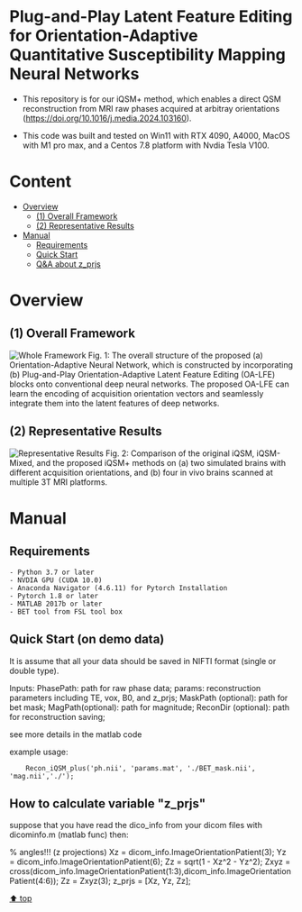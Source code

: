 # Plug-and-Play Latent Feature Editing for Orientation-Adaptive Quantitative Susceptibility Mapping Neural Networks

- This repository is for our iQSM+ method, which enables a direct QSM reconstruction from MRI raw phases acquired at arbitray orientations (https://doi.org/10.1016/j.media.2024.103160). 

* This code was built and tested on Win11 with RTX 4090, A4000, MacOS with M1 pro max, and a Centos 7.8 platform with Nvdia Tesla V100. 

# Content

- [ Overview](#head1)
  - [(1) Overall Framework](#head2)
  - [(2) Representative Results](#head3)
- [ Manual](#head4)
  - [Requirements](#head5)
  - [Quick Start](#head6)
  - [Q&A about z_prjs](#head6)

# <span id="head1"> Overview </span>

## <span id="head2">(1) Overall Framework </span>

![Whole Framework](https://github.com/sunhongfu/deepMRI/blob/master/iQSM_Plus/figs/fig1.png)
Fig. 1: The overall structure of the proposed (a) Orientation-Adaptive Neural Network, which is constructed by incorporating (b) Plug-and-Play Orientation-Adaptive Latent Feature Editing (OA-LFE) blocks onto conventional deep neural networks. The proposed OA-LFE can learn the encoding of acquisition orientation vectors and seamlessly integrate them into the latent features of deep networks.

## <span id="head3">(2) Representative Results </span>

![Representative Results](https://github.com/sunhongfu/deepMRI/blob/master/iQSM_Plus/figs/fig3.png)
Fig. 2: Comparison of the original iQSM, iQSM-Mixed, and the proposed iQSM+ methods on (a) two simulated brains with different acquisition orientations, and (b) four in vivo brains scanned at multiple 3T MRI platforms. 

# <span id="head4"> Manual </span>

## <span id="head5"> Requirements </span>

    - Python 3.7 or later
    - NVDIA GPU (CUDA 10.0)
    - Anaconda Navigator (4.6.11) for Pytorch Installation
    - Pytorch 1.8 or later
    - MATLAB 2017b or later
    - BET tool from FSL tool box

## <span id="head6"> Quick Start (on demo data) </span>

It is assume that all your data should be saved in NIFTI format (single or double type). 

Inputs: 
PhasePath: path for raw phase data;
params: reconstruction parameters including TE, vox, B0, and z_prjs;
MaskPath (optional): path for bet mask;
MagPath(optional): path for magnitude;
ReconDir (optional): path for reconstruction saving;

see more details in the matlab code

example usage:
```
    Recon_iQSM_plus('ph.nii', 'params.mat', './BET_mask.nii', 'mag.nii','./');
```

## <span id="head7"> How to calculate variable "z_prjs" </span>

suppose that you have read the dico_info from your dicom files with dicominfo.m (matlab func)
then:

% angles!!! (z projections)
Xz = dicom_info.ImageOrientationPatient(3);
Yz = dicom_info.ImageOrientationPatient(6);
Zz = sqrt(1 - Xz^2 - Yz^2);
Zxyz = cross(dicom_info.ImageOrientationPatient(1:3),dicom_info.ImageOrientationPatient(4:6));
Zz = Zxyz(3);
z_prjs = [Xz, Yz, Zz];

[⬆ top](#readme)
